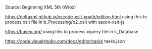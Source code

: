 Source: Beginning XML 5th (Wrox)

https://deltaxml.github.io/vscode-xslt-xpath/editing.html
using this to process xslt file in b_Processing/b2_xslt with saxon-xslt-js

https://basex.org/
using this to process xquery file in c_Database

https://code.visualstudio.com/docs/editor/tasks
tasks.json


